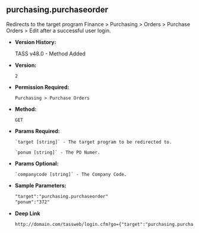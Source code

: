 **purchasing.purchaseorder**
----
  Redirects to the target program Finance > Purchasing > Orders > Purchase Orders > Edit after a successful user login.

* **Version History:**

    TASS v48.0 - Method Added

* **Version:**

  	`2`

* **Permission Required:**

  	`Purchasing > Purchase Orders`

* **Method:**

  	`GET`
  
*  **Params Required:**

	   `target [string]` - The target program to be redirected to.

	   `ponum [string]` - The PO Numer.

*  **Params Optional:**

	   `companycode [string]` - The Company Code.
    
* **Sample Parameters:**

	```HTML
	"target":"purchasing.purchaseorder"
	"ponum":"372"
	```

* **Deep Link**

	```HTML
	http://domain.com/tassweb/login.cfm?go={"target":"purchasing.purchaseorder","ponum":"372","prod_menu":"Y"}
	```